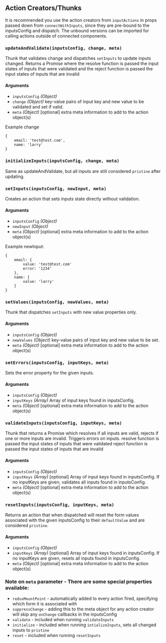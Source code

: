 ## Action Creators/Thunks

It is recommended you use the action creators from `inputActions` in props passed down from `connectWithInputs`, since 
they are pre-bound to the inputsConfig and dispatch. The unbound versions can be imported for calling 
actions outside of connected components. 

### `updateAndValidate(inputsConfig, change, meta)`

Thunk that validates change and dispatches `setInputs` to update inputs changed. Returns a Promise where the 
resolve function is passed the input states of inputs that were validated and the 
reject function is passed the input states of inputs that are invalid

#### Arguments
- `inputsConfig` *(Object)*
- `change` *(Object)* key-value pairs of input key and new value to be validated and set if valid.
- `meta` *(Object)* [optional] extra meta information to add to the action object(s)

Example change

    {
        email: 'test@test.com',
        name: 'larry'
    }
    
### `initializeInputs(inputsConfig, change, meta)`

Same as updateAndValidate, but all inputs are still considered `pristine` after updating.

### `setInputs(inputsConfig, newInput, meta)`

Creates an action that sets inputs state directly without validation.

#### Arguments
- `inputsConfig` *(Object)*
- `newInput` *(Object)*
- `meta` *(Object)* [optional] extra meta information to add to the action object(s)

Example newInput:

    {
        email: {
            value: 'test@test.com'
            error: '1234'
        },
        name: {
            value: 'larry'
        }
    }

### `setValues(inputsConfig, newValues, meta)`

Thunk that dispatches `setInputs` with new value properties only.

#### Arguments
- `inputsConfig` *(Object)*
- `newValues` *(Object)* key-value pairs of input key and new value to be set.
- `meta` *(Object)* [optional] extra meta information to add to the action object(s)

### `setErrors(inputsConfig, inputKeys, meta)`

Sets the error property for the given inputs.

#### Arguments
- `inputsConfig` *(Object)*
- `inputKeys` *(Array)* Array of input keys found in inputsConfig.
- `meta` *(Object)* [optional] extra meta information to add to the action object(s)

### `validateInputs(inputsConfig, inputKeys, meta)`

Thunk that returns a Promise which resolves if all inputs are valid, rejects if one or more inputs are invalid.
Triggers errors on inputs.
resolve function is passed the input states of inputs that were validated
reject function is passed the input states of inputs that are invalid

#### Arguments
- `inputsConfig` *(Object)*
- `inputKeys` *(Array)* [optional] Array of input keys found in inputsConfig. If no inputKeys are given, validates all inputs found in inputsConfig.
- `meta` *(Object)* [optional] extra meta information to add to the action object(s)

### `resetInputs(inputsConfig, inputKeys, meta)`

Returns an action that when dispatched will reset the form values associated with the given inputsConfig to their `defaultValue` and are considered `pristine`.

#### Arguments
- `inputsConfig` *(Object)*
- `inputKeys` *(Array)* [optional] Array of input keys found in inputsConfig. If no inputKeys are given, resets all inputs found in inputsConfig.
- `meta` *(Object)* [optional] extra meta information to add to the action object(s)

### Note on `meta` parameter - There are some special properties available:
 - `reduxMountPoint` - automatically added to every action fired, specifying which form it is associated with 
 - `suppressChange` - adding this to the meta object for any action creator will skip any `onChange` callbacks in the inputsConfig
 - `validate` - included when running `validateInputs`
 - `initialize` - included when running `intializeInputs`, sets all changed inputs to `pristine`
 - `reset` - included when running `resetInputs`
